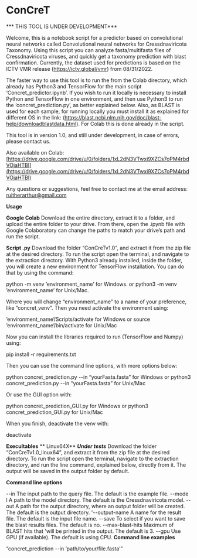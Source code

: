 # ConCreT


*** THIS TOOL IS UNDER DEVELOPMENT***

Welcome, this is a notebook script for a predictor based on convolutional neural networks called Convolutional neural networks for Cressdnaviricota Taxonomy. Using this script you can analyze fasta/multifasta files of Cressdnaviricota viruses, and quickly get a taxonomy prediction with blast confirmation. Currently, the dataset used for predictions is based on the ICTV VMR release (https://ictv.global/vmr) from 08/31/2022. 

The faster way to use this tool is to run the from the Colab directory, which already has Python3 and TensorFlow for the main script ‘Concret_predictor.ipynb’. If you wish to run it locally is necessary to install Python and TensorFlow in one environment, and then use Python3 to run the ‘concret_prediction.py’, as better explained below. Also, as BLAST is used for each sample, for running locally you must install it as explained for different OS in the link: (https://blast.ncbi.nlm.nih.gov/doc/blast-help/downloadblastdata.html). For Colab this is done already in the script.

This tool is in version 1.0, and still under development, in case of errors, please contact us.

Also available on Colab: [https://drive.google.com/drive/u/0/folders/1xL2dN3VTwxi9XZCs7oPM4rbdVOjaHTBl](https://drive.google.com/drive/u/0/folders/1xL2dN3VTwxi9XZCs7oPM4rbdVOjaHTBl)

Any questions or suggestions, feel free to contact me at the email address: ruitherarthur@gmail.com 

**Usage**

**Google Colab**
Download the entire directory, extract it to a folder, and upload the entire folder to your drive. From there, open the .ipynb file with Google Colaboratory can change the paths to match your drive’s path and run the script.

**Script .py**
Download the folder “ConCreTv1.0”, and extract it from the zip file at the desired directory. To run the script open the terminal, and navigate to the extraction directory. With Python3 already installed, inside the folder, you will create a new environment for TensorFlow installation. You can do that by using the command:

python -m venv ’environment_name’  	for Windows.
or
python3 -m venv ’environment_name’ 	for Unix/Mac.

Where you will change  “environment_name” to a name of your preference, like “concret_venv”. Then you need activate the environment using:

’environment_name’/Scripts/activate		for Windows
or
source ’environment_name’/bin/activate 		for Unix/Mac

Now you can install the libraries required to run (TensorFlow  and Numpy) using:

pip install -r requirements.txt

Then you can use the command line options, with more options below:

python concret_prediction.py --in “yourFasta.fasta” 		for Windows
or
python3 concret_prediction.py --in “yourFasta.fasta” 		for  Unix/Mac

Or use the GUI option with:

python concret_prediction_GUI.py 		for Windows
or
python3 concret_prediction_GUI.py 		for  Unix/Mac

When you finish, deactivate the venv with:

deactivate

**Execultables**
**
Linux64X**  ***Under tests***
Download the folder “ConCreTv1.0_linux64”, and extract it from the zip file at the desired directory. To run the script open the terminal, navigate to the extraction directory, and run the line command, explained below, directly from it. The output will be saved in the output folder by default.


**Command line options**

--in			The input path to the query file. The default is the example file.
--mode	l 		A path to the model directory. The default is the Cressdnaviricota model.
--out			A path for the output directory, where an output folder will be created. The default is the output directory.
'--output-name	 	A name for the result file. The default is the input file name.
--save			To select if you want to save the blast results files. The default is no.
--max-blast-hits	Maximum of BLAST hits that 'will be printed in the output. The default is 3.
--gpu			Use GPU (if available). The default is using CPU.
**Command line examples**

“concret_prediction  --in ’path/to/your/file.fasta’”




